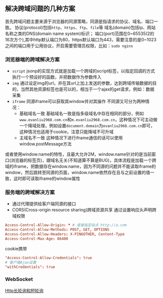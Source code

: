 ## 解决跨域问题的几种方案

首先跨域问题主要来源于浏览器的同源策略，同源是指请求的协议、域名、端口一致。
协议(protocol)包括`http`、`https`、`ftp`、`file`等
域名(domain)包括ip、网站名称之类的DNS(domain name system)标识；
端口(port)范围在0~65535(2的16次方个),其中http默认端口为80，https默认端口为443，需要注意的是0~1023之间的端口用于公用协议，开启需要管理员权限，比如：`sudo nginx`

### 浏览器端的跨域解决方案
- `script`
jsonp的实现方式就是加载一个跨域的script标签，以指定回调的方式执行一个预设好的函数，并把数据作为参数传入
- `img`
通过设定img的url，并在其url上加上发送的参数，达到跨域传输数据的目的，当然其他资源标签也是可以的，相当于一个ajax的get请求，例如：数据采集
- `iframe`
同源iframe可以获取其window并对其操作
不同源又可分为两种情况：
  - 基础域名一致
基础域名一致是指多级域名中存在相同的部分，例如`www.evanliu2968.com.cn`和`m.evanliu2968.com.cn`，这种情况下可主动做一个降域处理，例如设置`document.domain`为`evanliu2968.com.cn`即可，这种情况也适用于cookie，注意只能降域不可升域
  - 主域名不一致
这种情况下进行iframe通信的话可以使用window.postMessage方法

或者使用window.name的特性，且最大允许2M，window.name针对的是当前窗口(浏览器的标签页)，跟域名无关(不知道算不算是BUG)，具体流程是加载一个跨域的iframe，把数据存在window.name，因为不同源的问题并不能读取iframe的window，然后跳转至同源的页面，window.name依然存在且与之前设置的值一致，这时即可读取iframe的window属性

### 服务端的跨域解决方案

- 通过代理提供给客户端同源的接口
- CORS(Cross-origin resource sharing)跨域资源共享
通过设置响应头声明跨域权限
```conf
Access-Control-Allow-Origin: * # 或者指定站点 http://a.com
Access-Control-Allow-Methods: POST, GET, OPTIONS
Access-Control-Allow-Headers: X-PINGOTHER, Content-Type
Access-Control-Max-Age: 86400
```
cookie携带
```conf
"Access-Control-Allow-Credentials": true
# 客户端Ajax设置
"withCredentials": true
```

### WebSocket

[Http长轮询和短轮询](./Http长轮询和短轮询.md)
